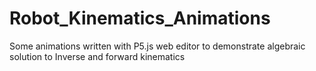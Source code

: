 # Robot_Kinematics_Animations
 Some animations written with P5.js web editor to demonstrate algebraic solution to Inverse and forward kinematics
